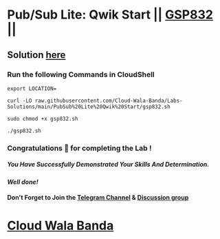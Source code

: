 # Pub/Sub Lite: Qwik Start || [GSP832](https://www.cloudskillsboost.google/focuses/15940?parent=catalog) ||

## Solution [here](https://youtu.be/vH7Rmq13_7o)

### Run the following Commands in CloudShell

```
export LOCATION=
```
```
curl -LO raw.githubusercontent.com/Cloud-Wala-Banda/Labs-Solutions/main/PubSub%20Lite%20Qwik%20Start/gsp832.sh

sudo chmod +x gsp832.sh

./gsp832.sh
```

### Congratulations 🎉 for completing the Lab !

##### *You Have Successfully Demonstrated Your Skills And Determination.*

#### *Well done!*

#### Don't Forget to Join the [Telegram Channel](https://t.me/cloudwalabanda) & [Discussion group](https://t.me/cloudwalabandachats)

# [Cloud Wala Banda](https://www.youtube.com/@cloudwalabanda)
